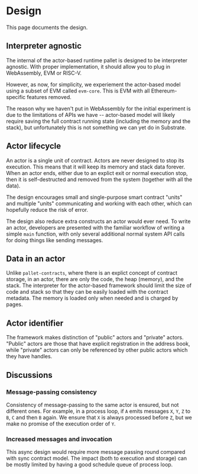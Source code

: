# Design

This page documents the design.

## Interpreter agnostic

The internal of the actor-based runtime pallet is designed to be
interpreter agnostic. With proper implementation, it should allow you
to plug in WebAssembly, EVM or RISC-V.

However, as now, for simplicity, we experiement the actor-based model
using a subset of EVM called `evm-core`. This is EVM with all
Ethereum-specific features removed.

The reason why we haven't put in WebAssembly for the initial
experiment is due to the limitations of APIs we have -- actor-based
model will likely require saving the full contract running state
(including the memory and the stack), but unfortunately this is not
something we can yet do in Substrate.

## Actor lifecycle

An actor is a single unit of contract. Actors are never designed to
stop its execution. This means that it will keep its memory and stack
data forever. When an actor ends, either due to an explict exit or
normal execution stop, then it is self-destructed and removed from the
system (together with all the data).

The design encourages small and single-purpose smart contract "units"
and multiple "units" communicating and working with each other, which
can hopefully reduce the risk of error.

The design also reduce extra constructs an actor would ever need. To
write an actor, developers are presented with the familiar workflow of
writing a simple `main` function, with only several additional normal
system API calls for doing things like sending messages.

## Data in an actor

Unlike `pallet-contracts`, where there is an explict concept of
contract storage, in an actor, there are only the code, the heap
(memory), and the stack. The interpreter for the actor-based framework
should limit the size of code and stack so that they can be easily
loaded with the contract metadata. The memory is loaded only when
needed and is charged by pages.

## Actor identifier

The framework makes distinction of "public" actors and "private"
actors. "Public" actors are those that have explicit registration in
the address book, while "private" actors can only be referenced by
other public actors which they have handles.

## Discussions

### Message-passing consistency

Consistency of message-passing to the same actor is ensured, but not
different ones. For example, in a process loop, if `A` emits messages
`X`, `Y`, `Z` to `B`, `C` and then `B` again. We ensure that `X` is
always processed before `Z`, but we make no promise of the execution
order of `Y`.

### Increased messages and invocation

This async design would require more message passing round compared
with sync contract model. The impact (both to execution and storage)
can be mostly limited by having a good schedule queue of process loop.
